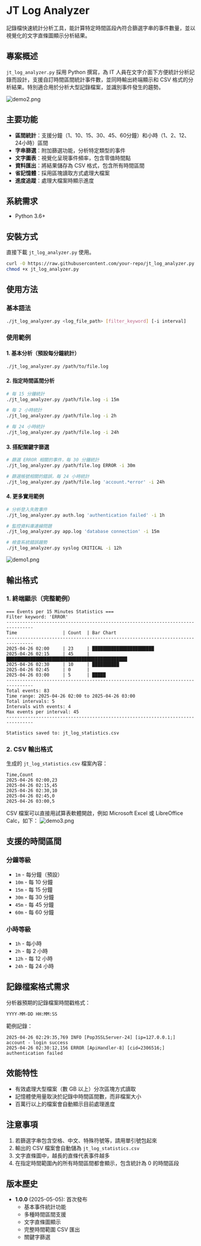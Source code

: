 # JT Log Analyzer

記錄檔快速統計分析工具，能計算特定時間區段內符合篩選字串的事件數量，並以視覺化的文字直條圖顯示分析結果。

## 專案概述

`jt_log_analyzer.py` 採用 Python 撰寫，為 IT 人員在文字介面下方便統計分析記錄而設計，支援自訂時間區間統計事件數，並同時輸出終端顯示和 CSV 格式的分析結果。特別適合用於分析大型記錄檔案，並識別事件發生的趨勢。


![demo2.png](https://github.com/jasoncheng7115/it-scripts/blob/master/jt_log_analyzer/demo2.png?raw=true)

## 主要功能

- **區間統計**：支援分鐘（1、10、15、30、45、60分鐘）和小時（1、2、12、24小時）區間
- **字串篩選**：附加篩選功能，分析特定類型的事件
- **文字圖表**：視覺化呈現事件頻率，包含零值時間點
- **資料匯出**：將結果儲存為 CSV 格式，包含所有時間區間
- **省記憶體**：採用區塊讀取方式處理大檔案
- **進度追蹤**：處理大檔案時顯示進度

## 系統需求

- Python 3.6+


## 安裝方式

直接下載 `jt_log_analyzer.py` 使用。

```bash
curl -O https://raw.githubusercontent.com/your-repo/jt_log_analyzer.py
chmod +x jt_log_analyzer.py
```

## 使用方法

### 基本語法

```bash
./jt_log_analyzer.py <log_file_path> [filter_keyword] [-i interval]
```

### 使用範例

#### 1. 基本分析（預設每分鐘統計）
```bash
./jt_log_analyzer.py /path/to/file.log
```

#### 2. 指定時間區間分析
```bash
# 每 15 分鐘統計
./jt_log_analyzer.py /path/file.log -i 15m

# 每 2 小時統計
./jt_log_analyzer.py /path/file.log -i 2h

# 每 24 小時統計
./jt_log_analyzer.py /path/file.log -i 24h
```

#### 3. 搭配關鍵字篩選
```bash
# 篩選 ERROR 相關的事件，每 30 分鐘統計
./jt_log_analyzer.py /path/file.log ERROR -i 30m

# 篩選帳號相關的錯誤，每 24 小時統計
./jt_log_analyzer.py /path/file.log 'account.*error' -i 24h
```

#### 4. 更多實用範例
```bash
# 分析登入失敗事件
./jt_log_analyzer.py auth.log 'authentication failed' -i 1h

# 監控資料庫連線問題
./jt_log_analyzer.py app.log 'database connection' -i 15m

# 檢查系統錯誤趨勢
./jt_log_analyzer.py syslog CRITICAL -i 12h
```

![demo1.png](https://github.com/jasoncheng7115/it-scripts/blob/master/jt_log_analyzer/demo2.png?raw=true)


## 輸出格式

### 1. 終端顯示（完整範例）

```
=== Events per 15 Minutes Statistics ===
Filter keyword: 'ERROR'
--------------------------------------------------------------------------------
Time                 | Count  | Bar Chart
--------------------------------------------------------------------------------
2025-04-26 02:00     | 23     | ███████████████████████
2025-04-26 02:15     | 45     | █████████████████████████████████████████████
2025-04-26 02:30     | 10     | ██████████
2025-04-26 02:45     | 0      | 
2025-04-26 03:00     | 5      | █████
--------------------------------------------------------------------------------
Total events: 83
Time range: 2025-04-26 02:00 to 2025-04-26 03:00
Total intervals: 5
Intervals with events: 4
Max events per interval: 45
--------------------------------------------------------------------------------

Statistics saved to: jt_log_statistics.csv
```

### 2. CSV 輸出格式

生成的 `jt_log_statistics.csv` 檔案內容：

```csv
Time,Count
2025-04-26 02:00,23
2025-04-26 02:15,45
2025-04-26 02:30,10
2025-04-26 02:45,0
2025-04-26 03:00,5
```

CSV 檔案可以直接用試算表軟體開啟，例如 Microsoft Excel 或 LibreOffice Calc，如下：
![demo3.png](https://github.com/jasoncheng7115/it-scripts/blob/master/jt_log_analyzer/demo3.png?raw=true)


## 支援的時間區間

### 分鐘等級
- `1m` - 每分鐘（預設）
- `10m` - 每 10 分鐘
- `15m` - 每 15 分鐘
- `30m` - 每 30 分鐘
- `45m` - 每 45 分鐘
- `60m` - 每 60 分鐘

### 小時等級
- `1h` - 每小時
- `2h` - 每 2 小時
- `12h` - 每 12 小時
- `24h` - 每 24 小時

## 記錄檔案格式需求

分析器預期的記錄檔案時間戳格式：

```
YYYY-MM-DD HH:MM:SS
```

範例記錄：
```
2025-04-26 02:29:35,769 INFO [Pop3SSLServer-24] [ip=127.0.0.1;] account - login success
2025-04-26 02:30:12,156 ERROR [ApiHandler-8] [cid=2306516;] authentication failed
```

## 效能特性

- 有效處理大型檔案（數 GB 以上）分次區塊方式讀取
- 記憶體使用量取決於記錄中時間區間數，而非檔案大小
- 百萬行以上的檔案會自動顯示目前處理進度


## 注意事項

1. 若篩選字串包含空格、中文、特殊符號等，請用單引號包起來
2. 輸出的 CSV 檔案會自動儲為 `jt_log_statistics.csv`
3. 文字直條圖中，越長的直條代表事件越多
4. 在指定時間範圍內的所有時間區間都會顯示，包含統計為 0 的時間區段

## 版本歷史

- **1.0.0** (2025-05-05): 首次發布
  - 基本事件統計功能
  - 多種時間區間支援
  - 文字直條圖顯示
  - 完整時間範圍 CSV 匯出
  - 關鍵字篩選

